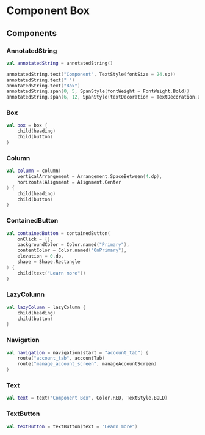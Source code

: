 # Component Box

## Components

### AnnotatedString

```kotlin
val annotatedString = annotatedString()

annotatedString.text("Component", TextStyle(fontSize = 24.sp))
annotatedString.text(" ")
annotatedString.text("Box")
annotatedString.span(0, 5, SpanStyle(fontWeight = FontWeight.Bold))
annotatedString.span(6, 12, SpanStyle(textDecoration = TextDecoration.Underline))
```

### Box

```kotlin
val box = box {
    child(heading)
    child(button)
}

```

### Column

```kotlin
val column = column(
    verticalArrangement = Arrangement.SpaceBetween(4.dp),
    horizontalAlignment = Alignment.Center
) {
    child(heading)
    child(button)
}

```

### ContainedButton

```kotlin
val containedButton = containedButton(
    onClick = {},
    backgroundColor = Color.named("Primary"),
    contentColor = Color.named("OnPrimary"),
    elevation = 0.dp,
    shape = Shape.Rectangle
) {
    child(text("Learn more"))
}
```

### LazyColumn

```kotlin
val lazyColumn = lazyColumn {
    child(heading)
    child(button)
}

```

### Navigation

```kotlin
val navigation = navigation(start = "account_tab") {
    route("account_tab", accountTab)
    route("manage_account_screen", manageAccountScreen)
}
```

### Text

```kotlin
val text = text("Component Box", Color.RED, TextStyle.BOLD)
```

### TextButton

```kotlin
val textButton = textButton(text = "Learn more")
```
